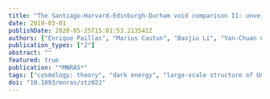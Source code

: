 ```yaml
---
title: "The Santiago-Harvard-Edinburgh-Durham void comparison II: unveiling the Vainshtein screening using weak lensing"
date: 2019-03-01
publishDate: 2020-05-25T15:01:53.213541Z
authors: ["Enrique Paillas", "Marius Cautun", "Baojiu Li", "Yan-Chuan Cai", "Nelson Padilla", "Joaquı́n Armijo", "Sownak Bose"]
publication_types: ["2"]
abstract: ""
featured: true
publication: "*MNRAS*"
tags: ["cosmology: theory", "dark energy", "large-scale structure of Universe", "Astrophysics - Cosmology and Nongalactic Astrophysics"]
doi: "10.1093/mnras/stz022"
---
```


